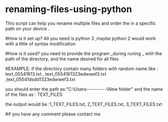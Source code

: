 # renaming-files-using-python
This script can help you rename multiple files and order the in a specific path on your device .

#How is it set up?
All you need is python 3 ,maybe python 2 would work with a little of syntax modification 

#How is it used? 
you need to provide the program _during runing _ with the path of the directory, and the name desired for all files 

#EXAMPLE:
if the directory contain many folders with random name like : text_05541613.txt , text_0554161323edwwef3.txt ,text_05541dsdd1323edwwef3.txt

you should enter the path as:"C:\Users\----\------\New folder"
and the name of the files as : TEXT_FILES

the output would be :1_TEXT_FILES.txt, 2_TEXT_FILES.txt, 3_TEXT_FILES.txt

#if you have any comment please contact me
